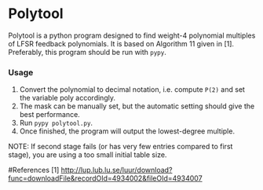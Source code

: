 # Polytool
Polytool is a python program designed to find weight-4 polynomial multiples of LFSR feedback polynomials. It is based on Algorithm 11 given in [1]. Preferably, this program should be run with `pypy`.

### Usage

1. Convert the polynomial to decimal notation, i.e. compute `P(2)` and set the variable poly accordingly.
2. The mask can be manually set, but the automatic setting should give the best performance.
3. Run `pypy polytool.py`.
4. Once finished, the program will output the lowest-degree multiple.

NOTE: If second stage fails (or has very few entries compared to first stage), you are using a too small initial table size.


#References
[1] http://lup.lub.lu.se/luur/download?func=downloadFile&recordOId=4934002&fileOId=4934007
